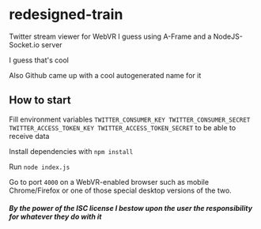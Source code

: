 # redesigned-train

Twitter stream viewer for WebVR I guess using A-Frame and a NodeJS-Socket.io server

I guess that's cool

Also Github came up with a cool autogenerated name for it

## How to start

Fill environment variables `TWITTER_CONSUMER_KEY TWITTER_CONSUMER_SECRET TWITTER_ACCESS_TOKEN_KEY TWITTER_ACCESS_TOKEN_SECRET` to be able to receive data

Install dependencies with `npm install`

Run `node index.js`

Go to port `4000` on a WebVR-enabled browser such as mobile Chrome/Firefox or one of those special desktop versions of the two.

##### By the power of the ISC license I bestow upon the user the responsibility for whatever they do with it
